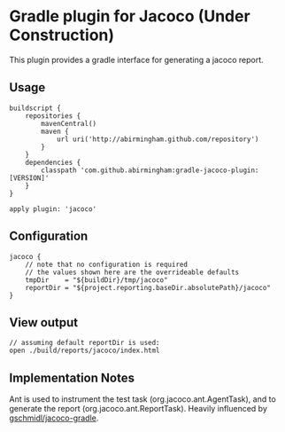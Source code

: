 # Gradle plugin for Jacoco (Under Construction)

This plugin provides a gradle interface for generating a jacoco report.

## Usage
```
buildscript {
    repositories {
        mavenCentral()
        maven {
            url uri('http://abirmingham.github.com/repository')
        }
    }
    dependencies {
        classpath 'com.github.abirmingham:gradle-jacoco-plugin:[VERSION]'
    }
}

apply plugin: 'jacoco'
```

## Configuration
```
jacoco {
    // note that no configuration is required
    // the values shown here are the overrideable defaults
    tmpDir    = "${buildDir}/tmp/jacoco"
    reportDir = "${project.reporting.baseDir.absolutePath}/jacoco"
}
```

## View output
```
// assuming default reportDir is used:
open ./build/reports/jacoco/index.html
```


## Implementation Notes
Ant is used to instrument the test task (org.jacoco.ant.AgentTask), and to generate the report (org.jacoco.ant.ReportTask). Heavily influenced by [gschmidl/jacoco-gradle](http://github.com/gschmidl/jacoco-gradle).
